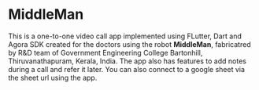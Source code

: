 # MiddleMan

This is a one-to-one video call app implemented using FLutter, Dart and Agora SDK created for the doctors using the robot <b>MiddleMan</b>, fabricatred by R&D team of Government Engineering College Bartonhill, Thiruvanathapuram, Kerala, India. The app also has features to add notes during a call and refer it later. You can also connect to a google sheet via the sheet url using the app.
